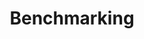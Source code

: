 ---
title: "Benchmarking"
linkTitle: "Benchmarking"
weight: 40
type: docs-root
notoc: true
menu:
  main:
    weight: 40
draft: true
---